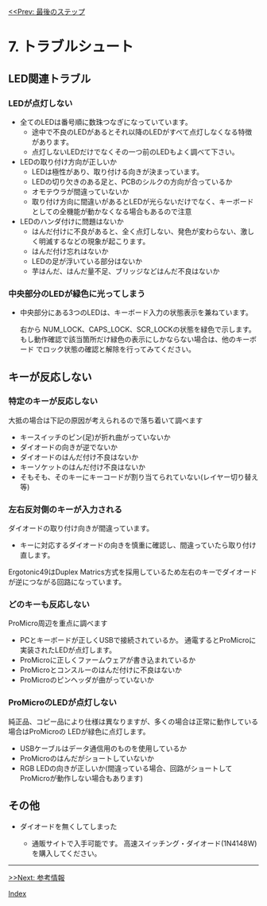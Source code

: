 [<<Prev: 最後のステップ](06_final_step.md)  

# 7. トラブルシュート

## LED関連トラブル
### LEDが点灯しない

  - 全てのLEDは番号順に数珠つなぎになっていています。
    - 途中で不良のLEDがあるとそれ以降のLEDがすべて点灯しなくなる特徴があります。
    - 点灯しないLEDだけでなくその一つ前のLEDもよく調べて下さい。
  - LEDの取り付け方向が正しいか
     - LEDは極性があり、取り付ける向きが決まっています。
     - LEDの切り欠きのある足と、PCBのシルクの方向が合っているか
     - オモテウラが間違っていないか
     - 取り付け方向に間違いがあるとLEDが光らないだけでなく、キーボードとしての全機能が動かなくなる場合もあるので注意
  - LEDのハンダ付けに問題はないか
    - はんだ付けに不良があると、全く点灯しない、発色が変わらない、激しく明滅するなどの現象が起こります。
    - はんだ付け忘れはないか
    - LEDの足が浮いている部分はないか
    - 芋はんだ、はんだ量不足、ブリッジなどはんだ不良はないか


### 中央部分のLEDが緑色に光ってしまう

 - 中央部分にある3つのLEDは、キーボード入力の状態表示を兼ねています。

   右から  NUM_LOCK、CAPS_LOCK、SCR_LOCKの状態を緑色で示します。
   もし動作確認で該当箇所だけ緑色の表示にしかならない場合は、他のキーボード
   でロック状態の確認と解除を行ってみてください。
## キーが反応しない

### 特定のキーが反応しない
 
大抵の場合は下記の原因が考えられるので落ち着いて調べます

- キースイッチのピン(足)が折れ曲がっていないか
- ダイオードの向きが逆でないか
- ダイオードのはんだ付け不良はないか
- キーソケットのはんだ付け不良はないか
- そもそも、そのキーにキーコードが割り当てられていない(レイヤー切り替え等)


### 左右反対側のキーが入力される

ダイオードの取り付け向きが間違っています。

- キーに対応するダイオードの向きを慎重に確認し、間違っていたら取り付け直します。

Ergotonic49はDuplex Matrics方式を採用しているため左右のキーでダイオードが逆につながる回路になっています。


### どのキーも反応しない

ProMicro周辺を重点に調べます

- PCとキーボードが正しくUSBで接続されているか。
  通電するとProMicroに実装されたLEDが点灯します。
- ProMicroに正しくファームウェアが書き込まれているか
- ProMicroとコンスルーのはんだ付けに不良はないか
- ProMicroのピンヘッダが曲がっていないか

### ProMicroのLEDが点灯しない

純正品、コピー品により仕様は異なりますが、多くの場合は正常に動作している場合はProMicroの
LEDが緑色に点灯します。

- USBケーブルはデータ通信用のものを使用しているか
- ProMicroのはんだがショートしていないか
- RGB LEDの向きが正しいか(間違っている場合、回路がショートしてProMicroが動作しない場合もあります)

## その他
  
 - ダイオードを無くしてしまった
  
   - 通販サイトで入手可能です。 高速スイッチング・ダイオード(1N4148W) を購入してください。

----
 [>>Next: 参考情報](08_reference.md)

[Index](index.md)
